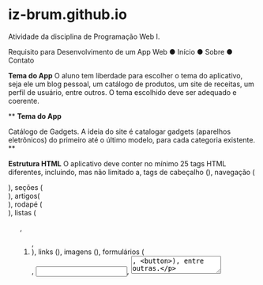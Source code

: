 # iz-brum.github.io
Atividade da disciplina de Programação Web I.

Requisito para Desenvolvimento de um App Web 
● Início
● Sobre
● Contato

**Tema do App**
O aluno tem liberdade para escolher o tema do aplicativo, seja ele um blog pessoal, um catálogo de produtos, um site de receitas, um perfil de usuário, entre outros. O tema escolhido deve ser adequado e coerente.

**
**Tema do App**

Catálogo de Gadgets. A ideia do site é catalogar gadgets (aparelhos eletrônicos) do primeiro até o último modelo, para cada categoria existente.
**

**Estrutura HTML**
O aplicativo deve conter no mínimo 25 tags HTML diferentes, incluindo, mas não limitado a,
tags de cabeçalho (<head>), navegação (<nav>), seções (<section>), artigos(<article>), rodapé (<footer>), listas (<ul>, <ol>, <li>), links (<a>), imagens (<img>), formulários (<form>, <input>, <textarea>, <button>), entre outras.

**
**Tags HTML5 utilizadas:**
(<!DOCTYPE>): Define o tipo de documento.
(<html>): Define a raiz de um documento HTML.
(<meta>): Define metadados sobre um documento HTML.
(<head>): Contém metadados/informações sobre o documento.
(<title>): Define um título para o documento.
(<link>): Define a relação entre um documento e um recurso externo (mais utilizado para
ligar a folhas de estilo).
(<script>): Define um script do lado do cliente.
(<body>): Define o corpo do documento.
(<header>): Define um cabeçalho para um documento ou secção.
(<a>): Define uma hiperligação.
(<img>): Define uma imagem.
(<nav>): Define as ligações de navegação.
(<div>): Define uma secção num documento.
(<section>): Define uma secção num documento.
(<svg>): Define um contentor para gráficos SVG.
(<ul>): Define uma lista não ordenada.
(<li>): Define um item de lista.
(<h1>): Define os cabeçalhos h1 no HTML.
(<h2>): Define os cabeçalhos h2 no HTML.
(<h3>): Define os cabeçalhos h3 no HTML.
(<p>): Define um parágrafo.
(<form>): Define um formulário HTML para a entrada do utilizador.
(<label>): Define um rótulo para um elemento <input>.
(<input>): Define um controlo de entrada.
(<button>): Define um botão clicável.
(<footer>): Define um rodapé para um documento ou secção
(<iframe>): Define uma moldura em linha.
(<span>):elemento utilizado para colorir uma parte de um texto
**
**Estilização CSS**
O aluno deve aplicar pelo menos 15 propriedades CSS diferentes para estilizar o aplicativo.
Isso pode incluir propriedades como cores de fundo (background-color), fontes
(font-family), espaçamento (margin, padding), alinhamento
(text-align, vertical-align), bordas (border), tamanho de fonte (font-size), efeitos
de hover (:hover), entre outras.

**
**Principais propriedades utilizadas:**
(background-color): Especifica a cor de fundo de um elemento.
(background-image): Especifica uma imagem ao utilizar como fundo de um elemento.
(background-position): Refere-se ao tamanho da área de posicionamento do fundo menos
o tamanho da imagem de fundo.
(min-height): Defini a altura mínima de um determinado elemento.
(font-size): Estabelece o tamanho da fonte.
(font-family): Permite que se faça uma lista de prioridades de familias de fontes e/ou
nomes genéricos de famílias a serem especificados para um elemento selecionado.
(margin-top): Indica a área de margem acima do elemento. Valores negativos são aceitos.
(margin-left): Define a área de margem no lado esquerdo de um elemento. Um valor
positivo o coloca mais longe de seus vizinhos, enquanto um valor negativo o aproxima.
(margin): Propriedade de taquigrafia define a área de margem nos quatro lados de um
elemento. Esta propriedade é uma abreviação para as seguintes propriedades CSS:
margin-top, margin-right, margin-bottom, margin-left.
(padding-left): Propriedade define a largura do área de preenchimento à esquerda de um
elemento.
(padding-right): Propriedade define a largura do área de preenchimento à direita de um
elemento.
(padding): Propriedade de taquigrafia define o área de preenchimento nos quatro lados de
um elemento ao mesmo tempo. Esta propriedade é uma abreviação para as seguintes
propriedades CSS: padding-top, padding-right, padding-bottom, padding-left.
(display): define se um elemento é tratado como um bloco ou caixa em linha e o layout
usado para seus filhos, como layout de fluxo, grade ou flex.
(overflow): Define o comportamento desejado quando o conteúdo não se encaixa na caixa
do elemento pai (transborda) na direção horizontal e/ou vertical. Esta propriedade é uma
abreviação para as seguintes propriedades CSS: overflow-x, overflow-y.
(font): Define todas as propriedades diferentes da fonte de um elemento. Como alternativa,
ele define a fonte de um elemento para uma fonte do sistema. Esta propriedade é uma
abreviação para as seguintes propriedades CSS: font-family, font-size, font-stretch, font-style,
font-variant, font-weight, line-height.
(cursor): Define o cursor do mouse, se houver, para mostrar quando o ponteiro do mouse
está sobre um elemento.
(opacity): Define a opacidade de um elemento. Opacidade é o grau em que o conteúdo por
trás de um elemento está oculto e é o oposto da transparência.
(transition): é uma propriedade abreviada para transition-property, transition-duration,
transition-timing-function e transition-delay. As transições permitem-lhe definir a transição
entre dois estados de um elemento. Os diferentes estados podem ser definidos utilizando
pseudo-classes como :hover ou :active ou definidos dinamicamente utilizando JavaScript.
(transform): Permite-lhe rodar, escalar, inclinar ou traduzir um elemento. Modifica o espaço
de coordenadas do modelo de formatação visual CSS.
(trasnform-origin): Define a origem para as transformações de um elemento.
(position): Define a forma como um elemento é posicionado num documento. As
propriedades top, right, bottom e left determinam a localização final dos elementos
posicionados.
(height): Especifica a altura de um elemento. Por predefinição, a propriedade define a altura
da área de conteúdo. No entanto, se o box-sizing estiver definido como border-box, determina
a altura da área de fronteira.
(width): Define a largura de um elemento. Por predefinição, define a largura da área de
conteúdo, mas se o box-sizing estiver definido para border-box, define a largura da área de
fronteira.
**

A linguagem **JavaScript** é primordial para o funcionamento do site, pois é ela que faz o controle do menu de navegação. Como podemos observar nas seguintes imagens:

![Untitled](https://s3-us-west-2.amazonaws.com/secure.notion-static.com/e0900fac-9a26-462c-bd0a-430c2206cab0/Untitled.png)

Figura 1: Barra de navegação (viewport: “laptop”)

![Untitled](https://s3-us-west-2.amazonaws.com/secure.notion-static.com/8dfa0661-6192-4947-b478-d6e6bd737bdc/Untitled.png)

Figura 2: Barra de navegação (viewport: “mobile”)

Utilizando a ferramenta de extensão **Web Developer**, podemos **desativar** as configurações relacionadas ao **JavaScript** do nosso site.

![Untitled](https://s3-us-west-2.amazonaws.com/secure.notion-static.com/0cfa7728-5ffa-4a36-a34c-dff110b6f1f4/Untitled.png)

Figura 3: Ferramenta (extensão) Web Developer

![Untitled](https://s3-us-west-2.amazonaws.com/secure.notion-static.com/0e868c25-c345-4d85-aa66-bd9e15fdbd42/Untitled.png)

Como podemos verificar aqui, e também é possível verificar isso no site do Youtube, o site é totalmente dependente das funções do **JavaScript**. Sem elas, não poderíamos sair da página inicial, visto que a navegação é feita com o auxílio do menu de navegação.
